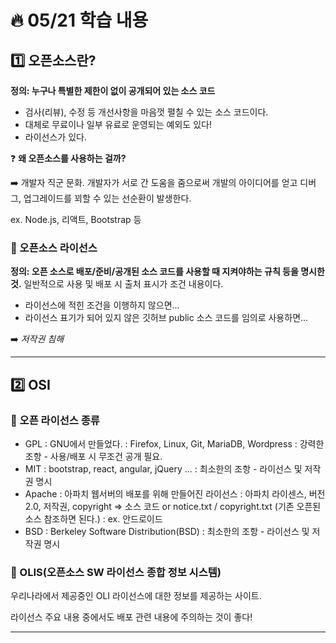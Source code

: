 # :fire: 05/21 학습 내용

## :one: 오픈소스란?

**정의: 누구나 특별한 제한이 없이 공개되어 있는 소스 코드**

- 검사(리뷰), 수정 등 개선사항을 마음껏 펼칠 수 있는 소스 코드이다.
- 대체로 무료이나 일부 유료로 운영되는 예외도 있다!
- 라이선스가 있다.

❓ **왜 오픈소스를 사용하는 걸까?**

➡️ 개발자 직군 문화. 개발자가 서로 간 도움을 줌으로써 개발의 아이디어를 얻고 디버그, 업그레이드를 꾀할 수 있는 선순환이 발생한다.

ex. Node.js, 리액트, Bootstrap 등

### :memo: 오픈소스 라이선스

**정의: 오픈 소스로 배포/준비/공개된 소스 코드를 사용할 때 지켜야하는 규칙 등을 명시한 것.** 일반적으로 사용 및 배포 시 출처 표시가 조건 내용이다.

- 라이선스에 적힌 조건을 이행하지 않으면...
- 라이선스 표기가 되어 있지 않은 깃허브 public 소스 코드를 임의로 사용하면...

➡️ _저작권 침해_

---

## :two: OSI

### :memo: 오픈 라이선스 종류
- GPL
  : GNU에서 만들었다.
  : Firefox, Linux, Git, MariaDB, Wordpress
  : 강력한 조항 - 사용/배포 시 무조건 공개 필요.
- MIT
  : bootstrap, react, angular, jQuery ...
  : 최소한의 조항 - 라이선스 및 저작권 명시 
- Apache
  : 아파치 웹서버의 배포를 위해 만들어진 라이선스
  : 아파치 라이센스, 버전 2.0, 저작권, copyright => 소스 코드 or notice.txt / copyright.txt (기존 오픈된 소스 참조하면 된다.)
  : ex. 안드로이드
- BSD
  : Berkeley Software Distribution(BSD)
  : 최소한의 조항 - 라이선스 및 저작권 명시 

### :memo: OLIS(오픈소스 SW 라이선스 종합 정보 시스템) 

우리나라에서 제공중인 OLI 라이선스에 대한 정보를 제공하는 사이트. 

라이선스 주요 내용 중에서도 배포 관련 내용에 주의하는 것이 좋다!

---
